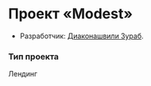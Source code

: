 # Проект «Modest»

* Разработчик: [Диаконашвили Зураб](https://github.com/Zurab-D).

### Тип проекта
Лендинг
